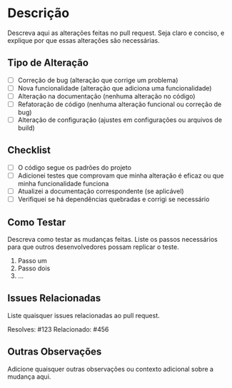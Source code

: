 # Descrição

Descreva aqui as alterações feitas no pull request. Seja claro e conciso, e explique por que essas alterações são necessárias.

## Tipo de Alteração

- [ ] Correção de bug (alteração que corrige um problema)
- [ ] Nova funcionalidade (alteração que adiciona uma funcionalidade)
- [ ] Alteração na documentação (nenhuma alteração no código)
- [ ] Refatoração de código (nenhuma alteração funcional ou correção de bug)
- [ ] Alteração de configuração (ajustes em configurações ou arquivos de build)

## Checklist

- [ ] O código segue os padrões do projeto
- [ ] Adicionei testes que comprovam que minha alteração é eficaz ou que minha funcionalidade funciona
- [ ] Atualizei a documentação correspondente (se aplicável)
- [ ] Verifiquei se há dependências quebradas e corrigi se necessário

## Como Testar

Descreva como testar as mudanças feitas. Liste os passos necessários para que outros desenvolvedores possam replicar o teste.

1. Passo um
2. Passo dois
3. ...

## Issues Relacionadas

Liste quaisquer issues relacionadas ao pull request.

Resolves: #123
Relacionado: #456

## Outras Observações

Adicione quaisquer outras observações ou contexto adicional sobre a mudança aqui.